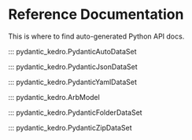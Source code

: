 # Reference Documentation

This is where to find auto-generated Python API docs.

::: pydantic_kedro.PydanticAutoDataSet

<!-- For simple models -->

::: pydantic_kedro.PydanticJsonDataSet

::: pydantic_kedro.PydanticYamlDataSet

<!-- For arbitrary models -->

::: pydantic_kedro.ArbModel

::: pydantic_kedro.PydanticFolderDataSet

::: pydantic_kedro.PydanticZipDataSet
